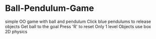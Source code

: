 # Ball-Pendulum-Game
simple OO game with ball and pendulum
Click blue pendulums to release objects
Get ball to the goal
Press 'R' to reset
Only 1 level
Objects use box 2D physics
